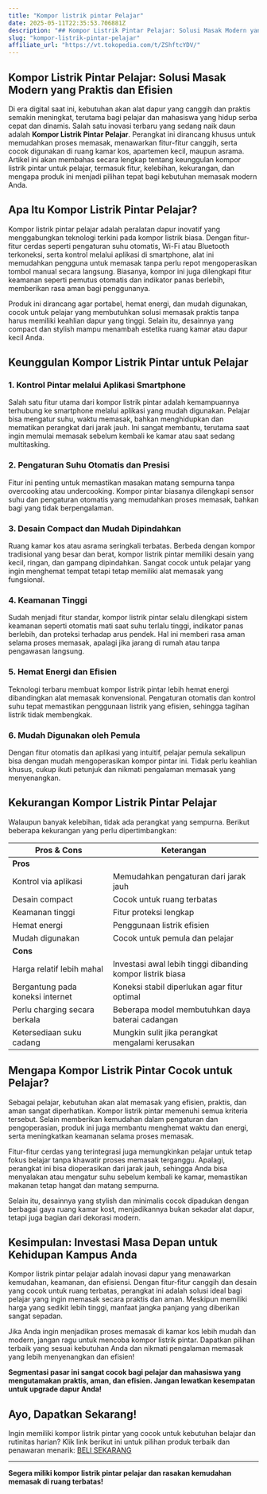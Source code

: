 ```yaml
---
title: "Kompor listrik pintar Pelajar"
date: 2025-05-11T22:35:53.706881Z
description: "## Kompor Listrik Pintar Pelajar: Solusi Masak Modern yang Praktis dan Efisien..."
slug: "kompor-listrik-pintar-pelajar"
affiliate_url: "https://vt.tokopedia.com/t/ZShftcYDV/"
---
```

## Kompor Listrik Pintar Pelajar: Solusi Masak Modern yang Praktis dan Efisien

Di era digital saat ini, kebutuhan akan alat dapur yang canggih dan praktis semakin meningkat, terutama bagi pelajar dan mahasiswa yang hidup serba cepat dan dinamis. Salah satu inovasi terbaru yang sedang naik daun adalah **Kompor Listrik Pintar Pelajar**. Perangkat ini dirancang khusus untuk memudahkan proses memasak, menawarkan fitur-fitur canggih, serta cocok digunakan di ruang kamar kos, apartemen kecil, maupun asrama. Artikel ini akan membahas secara lengkap tentang keunggulan kompor listrik pintar untuk pelajar, termasuk fitur, kelebihan, kekurangan, dan mengapa produk ini menjadi pilihan tepat bagi kebutuhan memasak modern Anda.

## Apa Itu Kompor Listrik Pintar Pelajar?

Kompor listrik pintar pelajar adalah peralatan dapur inovatif yang menggabungkan teknologi terkini pada kompor listrik biasa. Dengan fitur-fitur cerdas seperti pengaturan suhu otomatis, Wi-Fi atau Bluetooth terkoneksi, serta kontrol melalui aplikasi di smartphone, alat ini memudahkan pengguna untuk memasak tanpa perlu repot mengoperasikan tombol manual secara langsung. Biasanya, kompor ini juga dilengkapi fitur keamanan seperti pemutus otomatis dan indikator panas berlebih, memberikan rasa aman bagi penggunanya.

Produk ini dirancang agar portabel, hemat energi, dan mudah digunakan, cocok untuk pelajar yang membutuhkan solusi memasak praktis tanpa harus memiliki keahlian dapur yang tinggi. Selain itu, desainnya yang compact dan stylish mampu menambah estetika ruang kamar atau dapur kecil Anda.

## Keunggulan Kompor Listrik Pintar untuk Pelajar

### 1. Kontrol Pintar melalui Aplikasi Smartphone
Salah satu fitur utama dari kompor listrik pintar adalah kemampuannya terhubung ke smartphone melalui aplikasi yang mudah digunakan. Pelajar bisa mengatur suhu, waktu memasak, bahkan menghidupkan dan mematikan perangkat dari jarak jauh. Ini sangat membantu, terutama saat ingin memulai memasak sebelum kembali ke kamar atau saat sedang multitasking.

### 2. Pengaturan Suhu Otomatis dan Presisi
Fitur ini penting untuk memastikan masakan matang sempurna tanpa overcooking atau undercooking. Kompor pintar biasanya dilengkapi sensor suhu dan pengaturan otomatis yang memudahkan proses memasak, bahkan bagi yang tidak berpengalaman.

### 3. Desain Compact dan Mudah Dipindahkan
Ruang kamar kos atau asrama seringkali terbatas. Berbeda dengan kompor tradisional yang besar dan berat, kompor listrik pintar memiliki desain yang kecil, ringan, dan gampang dipindahkan. Sangat cocok untuk pelajar yang ingin menghemat tempat tetapi tetap memiliki alat memasak yang fungsional.

### 4. Keamanan Tinggi
Sudah menjadi fitur standar, kompor listrik pintar selalu dilengkapi sistem keamanan seperti otomatis mati saat suhu terlalu tinggi, indikator panas berlebih, dan proteksi terhadap arus pendek. Hal ini memberi rasa aman selama proses memasak, apalagi jika jarang di rumah atau tanpa pengawasan langsung.

### 5. Hemat Energi dan Efisien
Teknologi terbaru membuat kompor listrik pintar lebih hemat energi dibandingkan alat memasak konvensional. Pengaturan otomatis dan kontrol suhu tepat memastikan penggunaan listrik yang efisien, sehingga tagihan listrik tidak membengkak.

### 6. Mudah Digunakan oleh Pemula
Dengan fitur otomatis dan aplikasi yang intuitif, pelajar pemula sekalipun bisa dengan mudah mengoperasikan kompor pintar ini. Tidak perlu keahlian khusus, cukup ikuti petunjuk dan nikmati pengalaman memasak yang menyenangkan.

## Kekurangan Kompor Listrik Pintar Pelajar

Walaupun banyak kelebihan, tidak ada perangkat yang sempurna. Berikut beberapa kekurangan yang perlu dipertimbangkan:

| **Pros & Cons** | **Keterangan** |
|----------------|----------------|
| **Pros** | |
| Kontrol via aplikasi | Memudahkan pengaturan dari jarak jauh |
| Desain compact | Cocok untuk ruang terbatas |
| Keamanan tinggi | Fitur proteksi lengkap |
| Hemat energi | Penggunaan listrik efisien |
| Mudah digunakan | Cocok untuk pemula dan pelajar |
| **Cons** | |
| Harga relatif lebih mahal | Investasi awal lebih tinggi dibanding kompor listrik biasa |
| Bergantung pada koneksi internet | Koneksi stabil diperlukan agar fitur optimal |
| Perlu charging secara berkala | Beberapa model membutuhkan daya baterai cadangan |
| Ketersediaan suku cadang | Mungkin sulit jika perangkat mengalami kerusakan |

## Mengapa Kompor Listrik Pintar Cocok untuk Pelajar?

Sebagai pelajar, kebutuhan akan alat memasak yang efisien, praktis, dan aman sangat diperhatikan. Kompor listrik pintar memenuhi semua kriteria tersebut. Selain memberikan kemudahan dalam pengaturan dan pengoperasian, produk ini juga membantu menghemat waktu dan energi, serta meningkatkan keamanan selama proses memasak.

Fitur-fitur cerdas yang terintegrasi juga memungkinkan pelajar untuk tetap fokus belajar tanpa khawatir proses memasak terganggu. Apalagi, perangkat ini bisa dioperasikan dari jarak jauh, sehingga Anda bisa menyalakan atau mengatur suhu sebelum kembali ke kamar, memastikan makanan tetap hangat dan matang sempurna.

Selain itu, desainnya yang stylish dan minimalis cocok dipadukan dengan berbagai gaya ruang kamar kost, menjadikannya bukan sekadar alat dapur, tetapi juga bagian dari dekorasi modern.

## Kesimpulan: Investasi Masa Depan untuk Kehidupan Kampus Anda

Kompor listrik pintar pelajar adalah inovasi dapur yang menawarkan kemudahan, keamanan, dan efisiensi. Dengan fitur-fitur canggih dan desain yang cocok untuk ruang terbatas, perangkat ini adalah solusi ideal bagi pelajar yang ingin memasak secara praktis dan aman. Meskipun memiliki harga yang sedikit lebih tinggi, manfaat jangka panjang yang diberikan sangat sepadan.

Jika Anda ingin menjadikan proses memasak di kamar kos lebih mudah dan modern, jangan ragu untuk mencoba kompor listrik pintar. Dapatkan pilihan terbaik yang sesuai kebutuhan Anda dan nikmati pengalaman memasak yang lebih menyenangkan dan efisien!

**Segmentasi pasar ini sangat cocok bagi pelajar dan mahasiswa yang mengutamakan praktis, aman, dan efisien. Jangan lewatkan kesempatan untuk upgrade dapur Anda!**

## Ayo, Dapatkan Sekarang!

Ingin memiliki kompor listrik pintar yang cocok untuk kebutuhan belajar dan rutinitas harian? Klik link berikut ini untuk pilihan produk terbaik dan penawaran menarik: [BELI SEKARANG](https://vt.tokopedia.com/t/ZShftcYDV/)

---

**Segera miliki kompor listrik pintar pelajar dan rasakan kemudahan memasak di ruang terbatas!**
